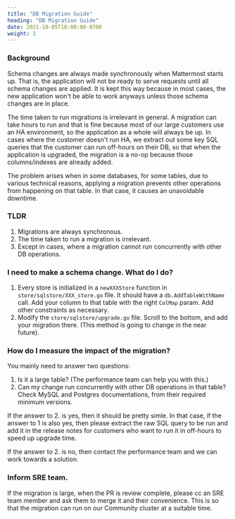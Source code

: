 ```yaml
---
title: "DB Migration Guide"
heading: "DB Migration Guide"
date: 2021-10-05T16:00:00-0700
weight: 3
---
```


### Background

Schema changes are always made synchronously when Mattermost starts up. That is, the application will not be ready to serve requests until all schema changes are applied. It is kept  this way because in most cases, the new application won't be able to work anyways unless those schema changes are in place.

The time taken to run migrations is irrelevant in general. A migration can take hours to run and that is fine because most of our large customers use an HA environment, so the application as a whole will always be up. In cases where the customer doesn't run HA, we extract out some key SQL queries that the customer can run off-hours on their DB, so that when the application is upgraded, the migration is a no-op because those columns/indexes are already added.

The problem arises when in some databases, for some tables, due to various technical reasons, applying a migration prevents other operations from happening on that table. In that case, it causes an unavoidable downtime.

### TLDR

1. Migrations are always synchronous.
2. The time taken to run a migration is irrelevant.
3. Except in cases, where a migration cannot run concurrently with other DB operations.

### I need to make a schema change. What do I do?

1. Every store is initialized in a `newXXXStore` function in `store/sqlstore/XXX_store.go` file. It should have a `db.AddTableWithName` call. Add your column to that table with the right `ColMap` param. Add other constraints as necessary.
2. Modify the `store/sqlstore/upgrade.go` file. Scroll to the bottom, and add your migration there. (This method is going to change in the near future).

### How do I measure the impact of the migration?

You mainly need to answer two questions:
1. Is it a large table? (The performance team can help you with this.)
2. Can my change run concurrently with other DB operations in that table? Check MySQL and Postgres documentations, from their required minimum versions.

If the answer to 2. is yes, then it should be pretty simle. In that case, if the answer to 1 is also yes, then please extract the raw SQL query to be run and add it in the release notes for customers who want to run it in off-hours to speed up upgrade time.

If the answer to 2. is no, then contact the performance team and we can work towards a solution.

### Inform SRE team.

If the migration is large, when the PR is review complete, please cc an SRE team member and ask them to merge it and their convenience. This is so that the migration can run on our Community cluster at a suitable time.
